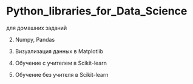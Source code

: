 # Python_libraries_for_Data_Science
для домашних заданий

2. Numpy, Pandas

4. Визуализация данных в Matplotlib 

6. Обучение с учителем в Scikit-learn

8. Обучение без учителя в Scikit-learn
